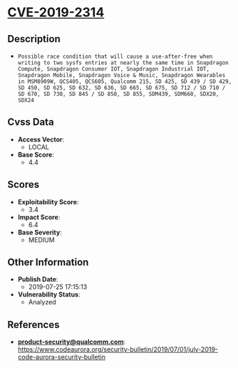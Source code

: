 
# [CVE-2019-2314](https://www.codeaurora.org/security-bulletin/2019/07/01/july-2019-code-aurora-security-bulletin)

## Description

- `Possible race condition that will cause a use-after-free when writing to two sysfs entries at nearly the same time in Snapdragon Compute, Snapdragon Consumer IOT, Snapdragon Industrial IOT, Snapdragon Mobile, Snapdragon Voice & Music, Snapdragon Wearables in MSM8909W, QCS405, QCS605, Qualcomm 215, SD 425, SD 439 / SD 429, SD 450, SD 625, SD 632, SD 636, SD 665, SD 675, SD 712 / SD 710 / SD 670, SD 730, SD 845 / SD 850, SD 855, SDM439, SDM660, SDX20, SDX24`

## Cvss Data

- **Access Vector**:
  - LOCAL
- **Base Score**:
  - 4.4

## Scores

- **Exploitability Score**:
  - 3.4
- **Impact Score**:
  - 6.4
- **Base Severity**:
  - MEDIUM

## Other Information

- **Publish Date**:
  - 2019-07-25 17:15:13
- **Vulnerability Status**:
  - Analyzed

## References

- **product-security@qualcomm.com**: https://www.codeaurora.org/security-bulletin/2019/07/01/july-2019-code-aurora-security-bulletin
